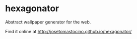 # hexagonator
Abstract wallpaper generator for the web.

Find it online at http://josetomastocino.github.io/hexagonator/
